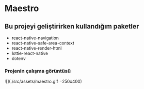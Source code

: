 # Maestro

## Bu projeyi geliştirirken kullandığım paketler

- react-native-navigation
- react-native-safe-area-context
- react-native-render-html
- lottie-react-native
- dotenv

### Projenin çalışma görüntüsü

![](./src/assets/maestro.gif =250x400)

